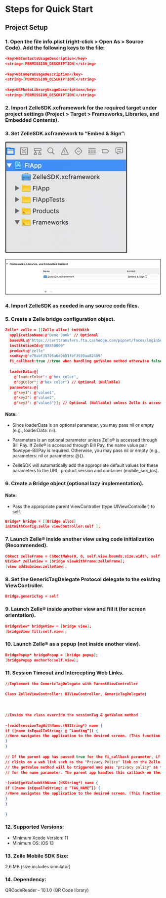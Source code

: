 # Steps for Quick Start

## Project Setup

### 1. Open the file info.plist (right-click > Open As > Source Code). Add the following keys to the file:

```json
<key>NSContactsUsageDescription</key>
<string>[PERMISSION_DESCRIPTION]</string>

<key>NSCameraUsageDescription</key>
<string>[PERMISSION_DESCRIPTION]</string>

<key>NSPhotoLibraryUsageDescription</key>
<string>[PERMISSION_DESCRIPTION]</string> 
```

### 2. Import ZelleSDK.xcframework for the required target under project settings (Project > Target > Frameworks, Libraries, and Embedded Contents).

### 3. Set ZelleSDK.xcframework to “Embed & Sign”:

![ios_embed](../../assets/images/ios_embed.jpg)

![ios_embed_sign](../../assets/images/ios_embed_sign.jpg)

### 4. Import ZelleSDK as needed in any source code files. 

### 5. Create a Zelle bridge configuration object. 

```json
Zelle* zelle = [[Zelle alloc] initWith
  applicationName:@"Demo Bank" // Optional 
  baseURL:@"https://certtransfers.fta.cashedge.com/popnet/faces/loginServlet"
  institutionId:@"88850000"
  product:@"zelle"
  ssoKey:@"e78abf35705a6d9b51fbf3939aa82489"
  fi_callback:true //true when handling getValue method otherwise false/nil 

  loaderData:@{
    @"loaderColor": @"hex color",
    @"bgColor": @"hex color"} // Optional (Nullable) 
  parameters:@{
    @"key1": @"value1",
    @"key2": @"value2",
    @"key3": @"value3"}]; // Optional (Nullable) unless Zelle is accessed via Bill Pay 
```

#### Note: 
- Since loaderData is an optional parameter, you may pass nil or empty (e.g., loaderData: nil). 

- Parameters is an optional parameter unless Zelle® is accessed through Bill Pay. If Zelle® is accessed through Bill Pay, the name value pair flowtype-BillPay is required. Otherwise, you may pass nil or empty (e.g., parameters: nil or parameters: @{}.

- ZelleSDK will automatically add the appropriate default values for these parameters to the URL: product.version and container (mobile_sdk_ios). 

### 6. Create a Bridge object (optional lazy implementation). 

#### Note: 
- Pass the appropriate parent ViewController (type UIViewController) to self. 

```json
Bridge* bridge = [[Bridge alloc]
initWithConfig:zelle viewController:self ]; 
```

### 7. Launch Zelle® inside another view using code initialization (Recommended).

```json
CGRect zelleFrame = CGRectMake(0, 0, self.view.bounds.size.width, self.view.bounds.size.height);
UIView* zelleView = [bridge viewWithFrame:zelleFrame];
[view addSubview:zelleView]; 
```

### 8. Set the GenericTagDelegate Protocol delegate to the existing ViewController.

```json
Bridge.genericTag = self 
```

### 9. Launch Zelle® inside another view and fill it (for screen orientation).

```json
BridgeView* bridgeView = [bridge view];
[bridgeView fill:self.view]; 
```

### 10. Launch Zelle® as a popup (not inside another view).

```json
BridgePopup* bridgePopup = [bridge popup];
[bridgePopup anchorTo:self.view]; 
```

### 11. Session Timeout and Intercepting Web Links.

```json
//Implement the GenericTagDelegate with ParentViewController 

Class ZelleViewController: UIViewController, GenericTagDelegate{



//Inside the class override the sessionTag & getValue method 

-(void)sessionTagWithName:(NSString*) name {
if ([name isEqualToString: @ “Landing”]) {
//Here navigates the application to the desired screen. (This function will be triggered after the session expires)  
}
}

// If the parent app has passed true for the fi_callback parameter, if the user  
// clicks on a web link such as the "Privacy Policy" link on the Zelle UI, then  
// the getValue method will be triggered and pass "privacy policy" as the value  
// for the name parameter. The parent app handles this callback on their side. 

-(void)getValueWithName:(NSString*) name {
if ([name isEqualToString: @ “TAG_NAME”]) {
//Here navigates the application to the desired screen. (This function will help to communicate Zelle UI and parent app)  
}
}

} 
```

### 12. Supported Versions:

- Minimum Xcode Version: 11
- Minimum OS: iOS 13

### 13. Zelle Mobile SDK Size:

2.6 MB (size includes simulator)

### 14. Dependency:

QRCodeReader - 10.1.0 (QR Code library) 
